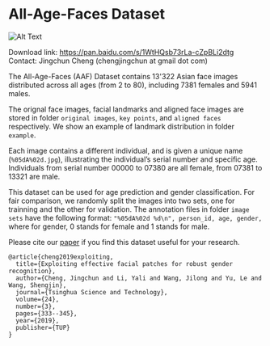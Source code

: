 # All-Age-Faces Dataset
![Alt Text](https://github.com/JingchunCheng/All-Age-Faces-Dataset/blob/master/illu_dataset.png) 

Download link: https://pan.baidu.com/s/1WtHQsb73rLa-cZpBLi2dtg <br />
Contact: Jingchun Cheng (chengjingchun at gmail dot com)


The All-Age-Faces (AAF) Dataset contains 13'322 Asian face images distributed across all ages (from 2 to 80), including 7381 females and 5941 males.

The orignal face images, facial landmarks and aligned face images are stored in folder `original images`, `key points`, and `aligned faces` respectively. 
We show an example of landmark distribution in folder `example`.

Each image contains a different individual, and is given a unique name (`%05dA%02d.jpg`), illustrating the individual’s serial number and specific age.
Individuals from serial number 00000 to 07380 are all female, from 07381 to 13321 are male.

This dataset can be used for age prediction and gender classification. 
For fair comparison, we randomly split the images into two sets, one for trainning and the other for validation.
The annotation files in folder `image sets` have the following format:
`"%05dA%02d %d\n", person_id, age, gender,`
where for gender, 0 stands for female and 1 stands for male.



Please cite our [paper](https://ieeexplore.ieee.org/stamp/stamp.jsp?arnumber=8620951) if you find this dataset useful for your research.
```
@article{cheng2019exploiting,
  title={Exploiting effective facial patches for robust gender recognition},
  author={Cheng, Jingchun and Li, Yali and Wang, Jilong and Yu, Le and Wang, Shengjin},
  journal={Tsinghua Science and Technology},
  volume={24},
  number={3},
  pages={333--345},
  year={2019},
  publisher={TUP}
}
```

